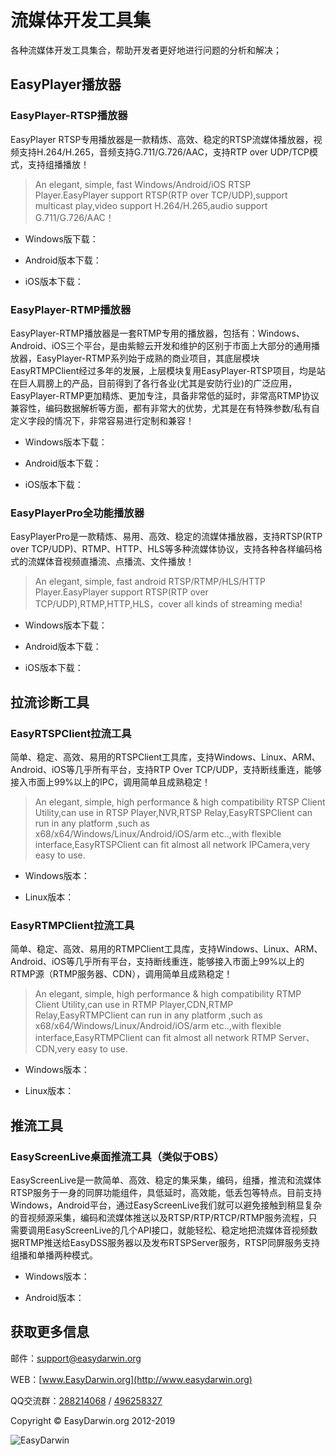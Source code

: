 # 流媒体开发工具集 #

各种流媒体开发工具集合，帮助开发者更好地进行问题的分析和解决；

## EasyPlayer播放器 ##

### EasyPlayer-RTSP播放器 ###

EasyPlayer RTSP专用播放器是一款精炼、高效、稳定的RTSP流媒体播放器，视频支持H.264/H.265，音频支持G.711/G.726/AAC，支持RTP over UDP/TCP模式，支持组播播放！

> An elegant, simple, fast Windows/Android/iOS RTSP Player.EasyPlayer support RTSP(RTP over TCP/UDP),support multicast play,video support H.264/H.265,audio support G.711/G.726/AAC！

- Windows版下载：

- Android版本下载：

- iOS版本下载：

### EasyPlayer-RTMP播放器 ###

EasyPlayer-RTMP播放器是一套RTMP专用的播放器，包括有：Windows、Android、iOS三个平台，是由紫鲸云开发和维护的区别于市面上大部分的通用播放器，EasyPlayer-RTMP系列始于成熟的商业项目，其底层模块EasyRTMPClient经过多年的发展，上层模块复用EasyPlayer-RTSP项目，均是站在巨人肩膀上的产品，目前得到了各行各业(尤其是安防行业)的广泛应用，EasyPlayer-RTMP更加精炼、更加专注，具备非常低的延时，非常高RTMP协议兼容性，编码数据解析等方面，都有非常大的优势，尤其是在有特殊参数/私有自定义字段的情况下，非常容易进行定制和兼容！

- Windows版本下载：


- Android版本下载：


- iOS版本下载：


### EasyPlayerPro全功能播放器 ###

EasyPlayerPro是一款精炼、易用、高效、稳定的流媒体播放器，支持RTSP(RTP over TCP/UDP)、RTMP、HTTP、HLS等多种流媒体协议，支持各种各样编码格式的流媒体音视频直播流、点播流、文件播放！

> An elegant, simple, fast android RTSP/RTMP/HLS/HTTP Player.EasyPlayer support RTSP(RTP over TCP/UDP),RTMP,HTTP,HLS，cover all kinds of streaming media! 

- Windows版本下载：


- Android版本下载：


- iOS版本下载：



## 拉流诊断工具 ##

### EasyRTSPClient拉流工具 ###

简单、稳定、高效、易用的RTSPClient工具库，支持Windows、Linux、ARM、Android、iOS等几乎所有平台，支持RTP Over TCP/UDP，支持断线重连，能够接入市面上99%以上的IPC，调用简单且成熟稳定！

> An elegant, simple, high performance & high compatibility RTSP Client Utility,can use in RTSP Player,NVR,RTSP Relay,EasyRTSPClient can run in any platform ,such as x68/x64/Windows/Linux/Android/iOS/arm etc..,with flexible interface,EasyRTSPClient can fit almost all network IPCamera,very easy to use.

- Windows版本：


- Linux版本：



### EasyRTMPClient拉流工具 ###

简单、稳定、高效、易用的RTMPClient工具库，支持Windows、Linux、ARM、Android、iOS等几乎所有平台，支持断线重连，能够接入市面上99%以上的RTMP源（RTMP服务器、CDN），调用简单且成熟稳定！

> An elegant, simple, high performance & high compatibility RTMP Client Utility,can use in RTMP Player,CDN,RTMP Relay,EasyRTMPClient can run in any platform ,such as x68/x64/Windows/Linux/Android/iOS/arm etc..,with flexible interface,EasyRTMPClient can fit almost all network RTMP Server、CDN,very easy to use.

- Windows版本：


- Linux版本：


## 推流工具 ##

### EasyScreenLive桌面推流工具（类似于OBS） ###

EasyScreenLive是一款简单、高效、稳定的集采集，编码，组播，推流和流媒体RTSP服务于一身的同屏功能组件，具低延时，高效能，低丢包等特点。目前支持Windows，Android平台，通过EasyScreenLive我们就可以避免接触到稍显复杂的音视频源采集，编码和流媒体推送以及RTSP/RTP/RTCP/RTMP服务流程，只需要调用EasyScreenLive的几个API接口，就能轻松、稳定地把流媒体音视频数据RTMP推送给EasyDSS服务器以及发布RTSPServer服务，RTSP同屏服务支持组播和单播两种模式。

- Windows版本：

- Android版本：


## 获取更多信息 ##

邮件：[support@easydarwin.org](mailto:support@easydarwin.org) 

WEB：[www.EasyDarwin.org](http://www.easydarwin.org)

QQ交流群：[288214068](http://jq.qq.com/?_wv=1027&k=2Dlyhr7 "EasyDarwin交流群1") / [496258327](http://jq.qq.com/?_wv=1027&k=2Hyz2ea "EasyDarwin交流群2")

Copyright &copy; EasyDarwin.org 2012-2019

![EasyDarwin](http://www.easydarwin.org/skin/easydarwin/images/wx_qrcode.jpg)
